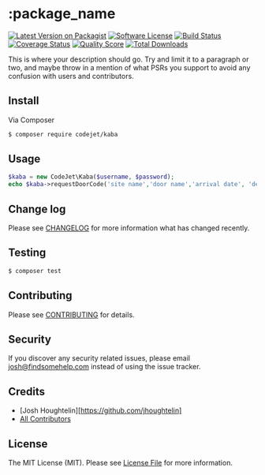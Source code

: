 # :package_name

[![Latest Version on Packagist][ico-version]][link-packagist]
[![Software License][ico-license]](LICENSE.md)
[![Build Status][ico-travis]][link-travis]
[![Coverage Status][ico-scrutinizer]][link-scrutinizer]
[![Quality Score][ico-code-quality]][link-code-quality]
[![Total Downloads][ico-downloads]][link-downloads]

This is where your description should go. Try and limit it to a paragraph or two, and maybe throw in a mention of what
PSRs you support to avoid any confusion with users and contributors.

## Install

Via Composer

``` bash
$ composer require codejet/kaba
```

## Usage

``` php
$kaba = new CodeJet\Kaba($username, $password);
echo $kaba->requestDoorCode('site name','door name','arrival date', 'departure date');
```

## Change log

Please see [CHANGELOG](CHANGELOG.md) for more information what has changed recently.

## Testing

``` bash
$ composer test
```

## Contributing

Please see [CONTRIBUTING](CONTRIBUTING.md) for details.

## Security

If you discover any security related issues, please email josh@findsomehelp.com instead of using the issue tracker.

## Credits

- [Josh Houghtelin][https://github.com/jhoughtelin]
- [All Contributors][link-contributors]

## License

The MIT License (MIT). Please see [License File](LICENSE.md) for more information.

[ico-version]: https://img.shields.io/packagist/v/codejet/kaba.svg?style=flat-square
[ico-license]: https://img.shields.io/badge/license-MIT-brightgreen.svg?style=flat-square
[ico-travis]: https://img.shields.io/travis/thephpleague/:package_name/master.svg?style=flat-square
[ico-scrutinizer]: https://img.shields.io/scrutinizer/coverage/g/thephpleague/:package_name.svg?style=flat-square
[ico-code-quality]: https://img.shields.io/scrutinizer/g/thephpleague/:package_name.svg?style=flat-square
[ico-downloads]: https://img.shields.io/packagist/dt/league/:package_name.svg?style=flat-square

[link-packagist]: https://packagist.org/packages/codejet/kaba
[link-travis]: https://travis-ci.org/codejet/kaba
[link-scrutinizer]: https://scrutinizer-ci.com/g/codejet/kaba/code-structure
[link-code-quality]: https://scrutinizer-ci.com/g/codejet/kaba
[link-downloads]: https://packagist.org/packages/codejet/kaba
[link-author]: https://github.com/CodeJetNet
[link-contributors]: ../../contributors
